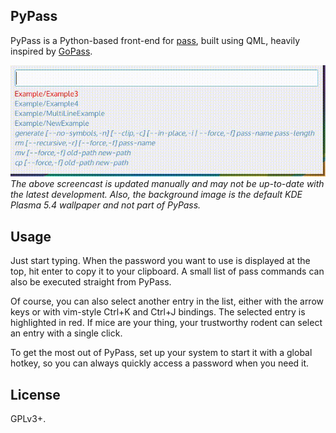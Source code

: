 ## PyPass
PyPass is a Python-based front-end for [pass](http://www.passwordstore.org/), 
built using QML, heavily inspired by [GoPass](https://github.com/cortex/gopass).

![Screencast](screencast.gif)
*The above screencast is updated manually and may not be up-to-date with the 
latest development. Also, the background image is the default KDE Plasma 5.4 
wallpaper and not part of PyPass.*

## Usage
Just start typing. When the password you want to use is displayed at the top, 
hit enter to copy it to your clipboard. A small list of pass commands can also 
be executed straight from PyPass.

Of course, you can also select another entry in the list, either with the 
arrow keys or with vim-style Ctrl+K and Ctrl+J bindings. The selected entry is 
highlighted in red. If mice are your thing, your trustworthy rodent can select 
an entry with a single click.

To get the most out of PyPass, set up your system to start it with a global 
hotkey, so you can always quickly access a password when you need it.

## License
GPLv3+.
